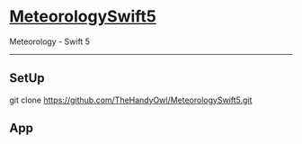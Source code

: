 # [MeteorologySwift5][repo]
Meteorology - Swift 5

----------

## SetUp
git clone https://github.com/TheHandyOwl/MeteorologySwift5.git

## App


[repo]: https://github.com/TheHandyOwl/MeteorologySwift5
